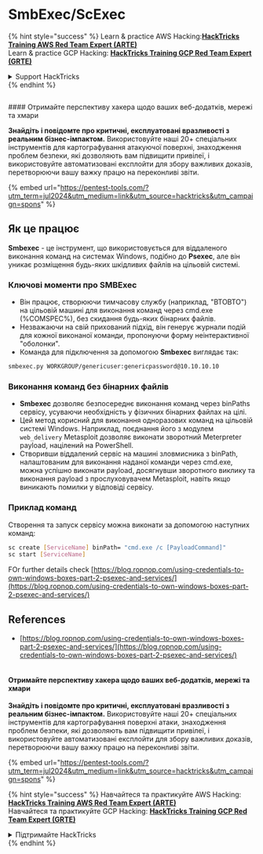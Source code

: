 # SmbExec/ScExec

{% hint style="success" %}
Learn & practice AWS Hacking:<img src="/.gitbook/assets/arte.png" alt="" data-size="line">[**HackTricks Training AWS Red Team Expert (ARTE)**](https://training.hacktricks.xyz/courses/arte)<img src="/.gitbook/assets/arte.png" alt="" data-size="line">\
Learn & practice GCP Hacking: <img src="/.gitbook/assets/grte.png" alt="" data-size="line">[**HackTricks Training GCP Red Team Expert (GRTE)**<img src="/.gitbook/assets/grte.png" alt="" data-size="line">](https://training.hacktricks.xyz/courses/grte)

<details>

<summary>Support HackTricks</summary>

* Check the [**subscription plans**](https://github.com/sponsors/carlospolop)!
* **Join the** 💬 [**Discord group**](https://discord.gg/hRep4RUj7f) or the [**telegram group**](https://t.me/peass) or **follow** us on **Twitter** 🐦 [**@hacktricks\_live**](https://twitter.com/hacktricks\_live)**.**
* **Share hacking tricks by submitting PRs to the** [**HackTricks**](https://github.com/carlospolop/hacktricks) and [**HackTricks Cloud**](https://github.com/carlospolop/hacktricks-cloud) github repos.

</details>
{% endhint %}

<figure><img src="/.gitbook/assets/pentest-tools.svg" alt=""><figcaption></figcaption></figure>

#### Отримайте перспективу хакера щодо ваших веб-додатків, мережі та хмари

**Знайдіть і повідомте про критичні, експлуатовані вразливості з реальним бізнес-імпактом.** Використовуйте наші 20+ спеціальних інструментів для картографування атакуючої поверхні, знаходження проблем безпеки, які дозволяють вам підвищити привілеї, і використовуйте автоматизовані експлойти для збору важливих доказів, перетворюючи вашу важку працю на переконливі звіти.

{% embed url="https://pentest-tools.com/?utm_term=jul2024&utm_medium=link&utm_source=hacktricks&utm_campaign=spons" %}

## Як це працює

**Smbexec** - це інструмент, що використовується для віддаленого виконання команд на системах Windows, подібно до **Psexec**, але він уникає розміщення будь-яких шкідливих файлів на цільовій системі.

### Ключові моменти про **SMBExec**

- Він працює, створюючи тимчасову службу (наприклад, "BTOBTO") на цільовій машині для виконання команд через cmd.exe (%COMSPEC%), без скидання будь-яких бінарних файлів.
- Незважаючи на свій прихований підхід, він генерує журнали подій для кожної виконаної команди, пропонуючи форму неінтерактивної "оболонки".
- Команда для підключення за допомогою **Smbexec** виглядає так:
```bash
smbexec.py WORKGROUP/genericuser:genericpassword@10.10.10.10
```
### Виконання команд без бінарних файлів

- **Smbexec** дозволяє безпосереднє виконання команд через binPaths сервісу, усуваючи необхідність у фізичних бінарних файлах на цілі.
- Цей метод корисний для виконання одноразових команд на цільовій системі Windows. Наприклад, поєднання його з модулем `web_delivery` Metasploit дозволяє виконати зворотний Meterpreter payload, націлений на PowerShell.
- Створивши віддалений сервіс на машині зловмисника з binPath, налаштованим для виконання наданої команди через cmd.exe, можна успішно виконати payload, досягнувши зворотного виклику та виконання payload з прослуховувачем Metasploit, навіть якщо виникають помилки у відповіді сервісу.

### Приклад команд

Створення та запуск сервісу можна виконати за допомогою наступних команд:
```bash
sc create [ServiceName] binPath= "cmd.exe /c [PayloadCommand]"
sc start [ServiceName]
```
FOr further details check [https://blog.ropnop.com/using-credentials-to-own-windows-boxes-part-2-psexec-and-services/](https://blog.ropnop.com/using-credentials-to-own-windows-boxes-part-2-psexec-and-services/)

## References
* [https://blog.ropnop.com/using-credentials-to-own-windows-boxes-part-2-psexec-and-services/](https://blog.ropnop.com/using-credentials-to-own-windows-boxes-part-2-psexec-and-services/)

<figure><img src="/.gitbook/assets/pentest-tools.svg" alt=""><figcaption></figcaption></figure>

#### Отримайте перспективу хакера щодо ваших веб-додатків, мережі та хмари

**Знайдіть і повідомте про критичні, експлуатовані вразливості з реальним бізнес-імпактом.** Використовуйте наші 20+ спеціальних інструментів для картографування поверхні атаки, знаходження проблем безпеки, які дозволяють вам підвищити привілеї, і використовуйте автоматизовані експлойти для збору важливих доказів, перетворюючи вашу важку працю на переконливі звіти.

{% embed url="https://pentest-tools.com/?utm_term=jul2024&utm_medium=link&utm_source=hacktricks&utm_campaign=spons" %}

{% hint style="success" %}
Навчайтеся та практикуйте AWS Hacking:<img src="/.gitbook/assets/arte.png" alt="" data-size="line">[**HackTricks Training AWS Red Team Expert (ARTE)**](https://training.hacktricks.xyz/courses/arte)<img src="/.gitbook/assets/arte.png" alt="" data-size="line">\
Навчайтеся та практикуйте GCP Hacking: <img src="/.gitbook/assets/grte.png" alt="" data-size="line">[**HackTricks Training GCP Red Team Expert (GRTE)**<img src="/.gitbook/assets/grte.png" alt="" data-size="line">](https://training.hacktricks.xyz/courses/grte)

<details>

<summary>Підтримайте HackTricks</summary>

* Перевірте [**плани підписки**](https://github.com/sponsors/carlospolop)!
* **Приєднуйтесь до** 💬 [**групи Discord**](https://discord.gg/hRep4RUj7f) або [**групи Telegram**](https://t.me/peass) або **слідкуйте** за нами в **Twitter** 🐦 [**@hacktricks\_live**](https://twitter.com/hacktricks\_live)**.**
* **Діліться хакерськими трюками, подаючи PR до** [**HackTricks**](https://github.com/carlospolop/hacktricks) та [**HackTricks Cloud**](https://github.com/carlospolop/hacktricks-cloud) репозиторіїв на GitHub.

</details>
{% endhint %}
